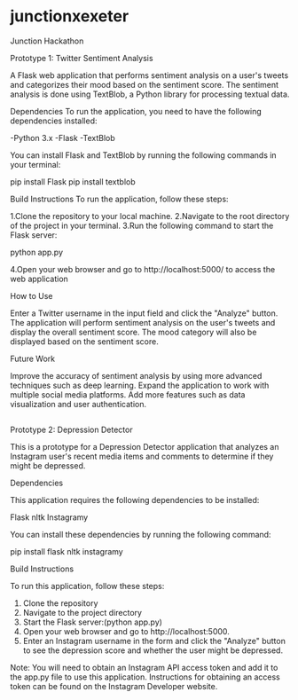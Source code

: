 # junctionxexeter
Junction Hackathon 

Prototype 1: Twitter Sentiment Analysis 


A Flask web application that performs sentiment analysis on a user's tweets and categorizes their mood based on the sentiment score. The sentiment analysis is done using TextBlob, a Python library for processing textual data.

Dependencies
To run the application, you need to have the following dependencies installed:

-Python 3.x
-Flask
-TextBlob

You can install Flask and TextBlob by running the following commands in your terminal:

pip install Flask
pip install textblob

Build Instructions
To run the application, follow these steps:

1.Clone the repository to your local machine.
2.Navigate to the root directory of the project in your terminal.
3.Run the following command to start the Flask server:

python app.py

4.Open your web browser and go to http://localhost:5000/ to access the web application

How to Use

Enter a Twitter username in the input field and click the "Analyze" button.
The application will perform sentiment analysis on the user's tweets and display the overall sentiment score.
The mood category will also be displayed based on the sentiment score.

Future Work

Improve the accuracy of sentiment analysis by using more advanced techniques such as deep learning.
Expand the application to work with multiple social media platforms.
Add more features such as data visualization and user authentication.

##
Prototype 2: Depression Detector

This is a prototype for a Depression Detector application that analyzes an Instagram user's recent media items and comments to determine if they might be depressed.

Dependencies

This application requires the following dependencies to be installed:

Flask
nltk
Instagramy

You can install these dependencies by running the following command:

pip install flask nltk instagramy

Build Instructions

To run this application, follow these steps:
1. Clone the repository
2. Navigate to the project directory
3. Start the Flask server:(python app.py)
4. Open your web browser and go to http://localhost:5000.
5. Enter an Instagram username in the form and click the "Analyze" button to see the depression score and whether the user might be depressed.

Note: You will need to obtain an Instagram API access token and add it to the app.py file to use this application. Instructions for obtaining an access token can be found on the Instagram Developer website.










